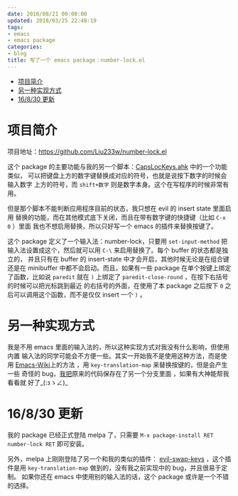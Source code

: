 ```yaml
---
date: 2016/08/21 00:00:00
updated: 2018/03/25 22:48:19
tags:
- emacs
- emacs package
categories:
- blog
title: 写了一个 emacs package：number-lock.el
---
```


- [项目简介](#sec-)
- [另一种实现方式](#sec-)
- [16/8/30 更新](#sec-)


# 项目简介<a id="sec-"></a>

项目地址：<https://github.com/Liu233w/number-lock.el>

这个 package 的主要功能与我的另一个脚本：[CapsLocKeys.ahk](https://github.com/Liu233w/CapsLocKeys.ahk) 中的一个功能类似， 可以把键盘上方的数字键替换成对应的符号，也就是说按下数字的时候会输入数字 上方的符号，而 `shift+数字` 则是数字本身。这个在写程序的时候非常有用。

但是那个脚本不能判断应用程序目前的状态，我只想在 evil 的 insert state 里面启用 替换的功能，而在其他模式底下关闭，而且在带有数字键的快捷键（比如 `C-x 0` ）里面 我也不想启用替换，所以只好写一个 emacs 的插件来替换按键了。

这个 package 定义了一个输入法：number-lock，只要用 `set-input-method` 把 输入法设置成这个，然后就可以用 `C-\` 来启用替换了。每个 buffer 的状态都是独立的， 并且只有在 buffer 的 insert-state 中才会开启，其他时候无论是在组合键还是在 minibuffer 中都不会启动。而且，如果有一些 package 在单个按键上绑定了函数，比如说 `paredit` 就在 `)` 上绑定了 `paredit-close-round` ，在按下右括号的时候可以把光标跳到最近 的右括号的外面，在使用了本 package 之后按下 `0` 之后可以调用这个函数，而不是仅仅 insert 一个 `)` 。

# 另一种实现方式<a id="sec-"></a>

我是不用 emacs 里面的输入法的，所以这种实现方式对我没有什么影响，但使用内置 输入法的同学可能会不方便一些。其实一开始我不是使用这种方法，而是使用 [Emacs-Wiki](https://www.emacswiki.org/emacs/Evil)上的方法 ，用 `key-translation-map` 来替换按键的，但是会产生一些 奇怪的 bug，[我把](https://github.com/Liu233w/programming-mode.el/blob/key-translate-mode/programming-mode.el)原来的代码保存在了另一个分支里面 ，如果有大神能帮我看看就 好了\_(:зゝ∠)\_

# 16/8/30 更新<a id="sec-"></a>

我的 package 已经正式登陆 melpa 了，只需要 `M-x package-install RET number-lock RET` 即可安装。

另外，melpa 上刚刚登陆了另一个和我的类似的插件： [evil-swap-keys](https://github.com/wbolster/evil-swap-keys) ，这个插件是用 `key-translation-map` 做到的，没有我之前实现中的 bug，并且很易于定制。 如果你还在 emacs 中使用别的输入法的话，这个 package 或许是一个不错的选择。
